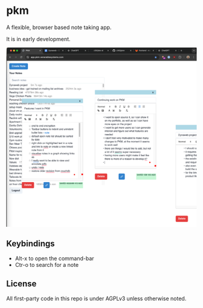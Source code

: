 # pkm

A flexible, browser based note taking app.

It is in early development.

![PKM Screenshot](./docs/pkm_screenshot.png)


## Keybindings
- Alt-x to open the command-bar
- Ctr-o to search for a note


## License
All first-party code in this repo is under AGPLv3 unless otherwise noted.